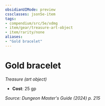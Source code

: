```yaml
---
obsidianUIMode: preview
cssclasses: json5e-item
tags:
- compendium/src/5e/xdmg
- item/gear/treasure-art-object
- item/rarity/none
aliases: 
- "Gold bracelet"
---
```

# Gold bracelet
*Treasure (art object)*  


- **Cost**: 25 gp

*Source: Dungeon Master's Guide (2024) p. 215*